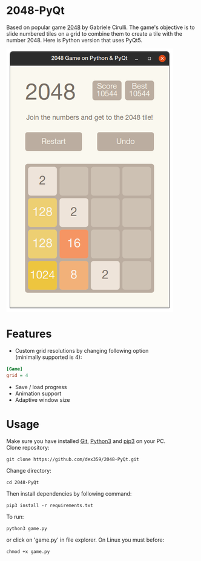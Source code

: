 # 2048-PyQt
Based on popular game [2048](https://github.com/gabrielecirulli/2048) by Gabriele 
Cirulli. The game's objective is to slide numbered tiles on a grid to combine 
them to create a tile with the number 2048. Here is Python version that uses PyQt5.  

![screenshot](screenshot.png)  

# Features
- Custom grid resolutions by changing following option  
(minimally supported is 4):
```ini
[Game]
grid = 4
```
- Save / load progress
- Animation support
- Adaptive window size

# Usage
Make sure you have installed [Git](https://git-scm.com/downloads), 
[Python3](https://wiki.python.org/moin/BeginnersGuide/Download) and
[pip3](https://pip.pypa.io/en/stable/) on your PC.  
Clone repository:
```
git clone https://github.com/dex359/2048-PyQt.git
```  
Change directory:
```
cd 2048-PyQt
```
Then install dependencies by following command:
```
pip3 install -r requirements.txt
```
To run:
```
python3 game.py
```
or click on 'game.py' in file explorer. On Linux you must before:
 ```
chmod +x game.py
```